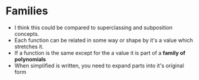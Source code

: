 # Families
- I think this could be compared to superclassing and subposition concepts.
- Each function can be related in some way or shape by it's a value which stretches it.
- If a function is the same except for the a value it is part of a **family of polynomials**
- When simplified is written, you need to expand parts into it's original form